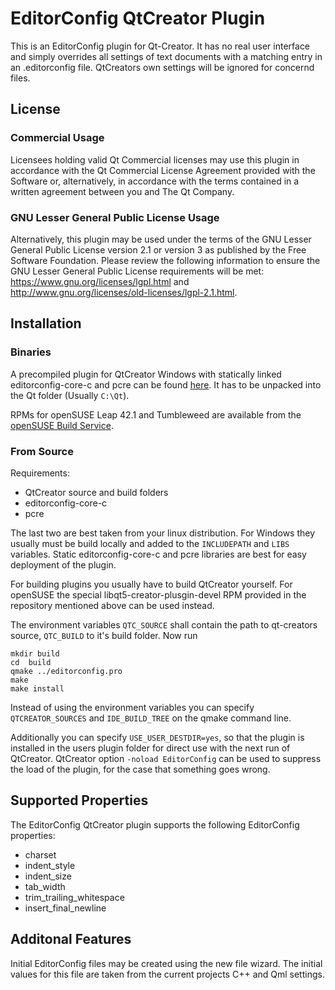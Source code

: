 # EditorConfig QtCreator Plugin

This is an EditorConfig plugin for Qt-Creator. It has no real user
interface and simply overrides all settings of text documents with
a matching entry in an .editorconfig file. QtCreators own settings
will be ignored for concernd files.

## License

### Commercial Usage

Licensees holding valid Qt Commercial licenses may use this plugin
in accordance with the Qt Commercial License Agreement provided
with the Software or, alternatively, in accordance with the terms
contained in a written agreement between you and The Qt Company.

### GNU Lesser General Public License Usage

Alternatively, this plugin may be used under the terms of the GNU
Lesser General Public License version 2.1 or version 3 as published
by the Free Software Foundation.  Please review the following
information to ensure the GNU Lesser General Public License
requirements will be met: https://www.gnu.org/licenses/lgpl.html and
http://www.gnu.org/licenses/old-licenses/lgpl-2.1.html.

## Installation

### Binaries

A precompiled plugin for QtCreator Windows with statically linked
editorconfig-core-c and pcre can be found
[here](https://github.com/editorconfig/editorconfig-qtcreator/releases/latest).
It has to be unpacked into the Qt folder (Usually `C:\Qt`).

RPMs for openSUSE Leap 42.1 and Tumbleweed are available from the
[openSUSE Build Service](http://download.opensuse.org/repositories/home:/hgraeber:/Qt5/).

### From Source

Requirements:

- QtCreator source and build folders
- editorconfig-core-c
- pcre

The last two are best taken from your linux distribution. For Windows they
usually must be build locally and added to the `INCLUDEPATH` and `LIBS`
variables. Static editorconfig-core-c and pcre libraries are best for easy
deployment of the plugin.

For building plugins you usually have to build QtCreator yourself. For
openSUSE the special libqt5-creator-plusgin-devel RPM provided in the
repository mentioned above can be used instead.

The environment variables `QTC_SOURCE` shall contain the path to qt-creators
source, `QTC_BUILD` to it's build folder. Now run

    mkdir build
    cd  build
    qmake ../editorconfig.pro
    make
    make install

Instead of using the environment variables you can specify `QTCREATOR_SOURCES`
and `IDE_BUILD_TREE` on the qmake command line.

Additionally you can specify `USE_USER_DESTDIR=yes`, so that the plugin is
installed in the users plugin folder for direct use with the next run of
QtCreator. QtCreator option `-noload EditorConfig` can be used to suppress
the load of the plugin, for the case that something goes wrong.

## Supported Properties

The EditorConfig QtCreator plugin supports the following EditorConfig properties:

- charset
- indent_style
- indent_size
- tab_width
- trim_trailing_whitespace
- insert_final_newline

## Additonal Features

Initial EditorConfig files may be created using the new file wizard. The initial
values for this file are taken from the current projects C++ and Qml settings.
